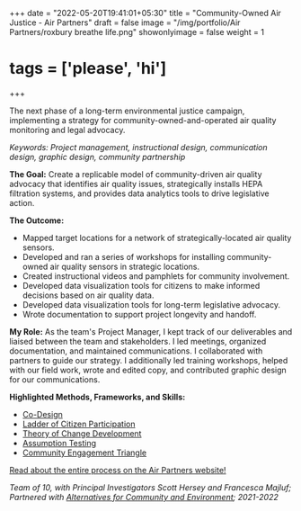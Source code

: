 +++
date = "2022-05-20T19:41:01+05:30"
title = "Community-Owned Air Justice - Air Partners"
draft = false
image = "/img/portfolio/Air Partners/roxbury breathe life.png"
showonlyimage = false
weight = 1
# tags = ['please', 'hi']
+++

The next phase of a long-term environmental justice campaign, implementing a strategy for community-owned-and-operated air quality monitoring and legal advocacy.

<!--more-->
*Keywords: Project management, instructional design, communication design, graphic design, community partnership*

**The Goal:** Create a replicable model of community-driven air quality advocacy that identifies air quality issues, strategically installs HEPA filtration systems, and provides data analytics tools to drive legislative action.

**The Outcome:**
- Mapped target locations for a network of strategically-located air quality sensors.
- Developed and ran a series of workshops for installing community-owned air quality sensors in strategic locations.
- Created instructional videos and pamphlets for community involvement.
- Developed data visualization tools for citizens to make informed decisions based on air quality data.
- Developed data visualization tools for long-term legislative advocacy.
- Wrote documentation to support project longevity and handoff.

**My Role:** As the team's Project Manager, I kept track of our deliverables and liaised between the team and stakeholders. I led meetings, organized documentation, and maintained communications. I collaborated with partners to guide our strategy. I additionally led training workshops, helped with our field work, wrote and edited copy, and contributed graphic design for our communications.

**Highlighted Methods, Frameworks, and Skills:**
- [Co-Design](https://www.beyondstickynotes.com/what-is-codesign)
- [Ladder of Citizen Participation](https://organizingengagement.org/models/ladder-of-citizen-participation/)
- [Theory of Change Development](https://unsdg.un.org/sites/default/files/UNDG-UNDAF-Companion-Pieces-7-Theory-of-Change.pdf)
- [Assumption Testing](https://socialmovementsinnovation.org/tools/testing-assumptions-about-your-theory-of-change/)
- [Community Engagement Triangle](https://capire.com.au/publications/capire-engagement-triangle-2022/)

[Read about the entire process on the Air Partners website!](https://airpartners.org/model)

*Team of 10, with Principal Investigators Scott Hersey and Francesca Majluf; Partnered with [Alternatives for Community and Environment](https://ace-ej.org/); 2021-2022*